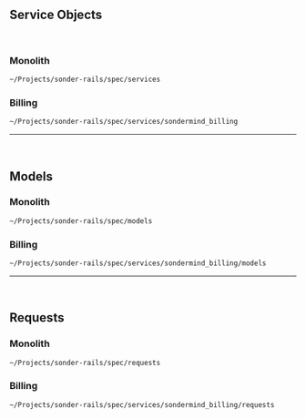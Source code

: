 ## Service Objects

<br/>

### Monolith

```sh
~/Projects/sonder-rails/spec/services
```

### Billing

```sh
~/Projects/sonder-rails/spec/services/sondermind_billing
```

---
<br/>

## Models

### Monolith

```sh
~/Projects/sonder-rails/spec/models
```

### Billing

```sh
~/Projects/sonder-rails/spec/services/sondermind_billing/models
```

---
<br/>

## Requests

### Monolith

```sh
~/Projects/sonder-rails/spec/requests
```

### Billing

```sh
~/Projects/sonder-rails/spec/services/sondermind_billing/requests
```
